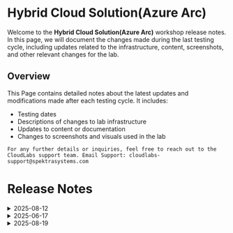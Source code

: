 # Hybrid Cloud Solution(Azure Arc)

Welcome to the **Hybrid Cloud Solution(Azure Arc)** workshop release notes. In this page, we will document the changes made during the last testing cycle, including updates related to the infrastructure, content, screenshots, and other relevant changes for the lab.

## Overview

This Page contains detailed notes about the latest updates and modifications made after each testing cycle. It includes:

- Testing dates
- Descriptions of changes to lab infrastructure
- Updates to content or documentation
- Changes to screenshots and visuals used in the lab

`For any further details or inquiries, feel free to reach out to the CloudLabs support team. Email Support: cloudlabs-support@spektrasystems.com`

# Release Notes
<details>
  <summary>2025-08-12</summary>

### Release Date: In-Progress

</details>

<details>
  <summary>2025-06-17</summary>

### Release Date: 2025-06-17

- **Testing Date**: 2025-06-17

## Infrastructure Changes

NA

## Content Changes
  
Instructions were updated to be more precise and clear.

## Screenshot Updates

Screenshots were updated to enhance the overall user experience. 

## Validation

NA

## Testing Notes

- **Test Validation Summary**: Validated the lab guide steps.

---
</details>

<details>
  <summary>2025-08-19</summary>

### Release Date: 2025-08-19

- **Testing Date**: 2025-08-13

## Infrastructure Changes

NA

## Content Changes
  
- Lab guide instructions have been updated to reflect the latest steps and UI changes.

## Screenshot Updates

- Updated screenshots throughout the lab guide to match the new UI.
- Added additional screenshots where necessary for better lab guide enhancement.

## Validation

Updated the validation logic for Exercises 1 and 2, as it was previously pointing to the wrong resources.
  - Exercise 1 – Task 5: Corrected validation for the policy assignment to ensure accurate identification of compliant and non-compliant resources.
  - Exercise 2 – Task 2: Fixed validation for onboarding Azure Arc-enabled servers to Microsoft Sentinel.

## Testing Notes

- **Testing Date**: 2025-08-13

- **Tested Features**: validations, latest UI changes, functionality of the lab.

- **Issues Found**: 
  - New UI changes in Microsoft Sentinal and Microsoft Defender for Cloud.
  - validations for Exercise 1 and 2.
  - Data Controller Indirect mode, exercise 10 were unclear and namespace was not getting created.

- **Resolved Issues**: 
  - Addressed the new UI changes in Microsoft Defender for Cloud.
  - Corrected validation steps to ensure proper resource compliance checks.
  - Added a note to create a namespace in an arcdata pod if it is not created, to avoid failures in Data Controller Indirect mode Exercise 10.

---
</details>
